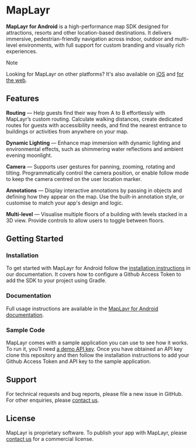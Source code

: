 # MapLayr

**MapLayr for Android** is a high-performance map SDK designed for attractions, resorts and other location-based destinations. It delivers immersive, pedestrian-friendly navigation across indoor, outdoor and multi-level environments, with full support for custom branding and visually rich experiences.

> [!NOTE]  
> Looking for MapLayr on other platforms? It's also available on [iOS](https://github.com/attractions-io/maplayr-ios) and [for the web](https://github.com/attractions-io/maplayr-web).

## Features

**Routing** — Help guests find their way from A to B effortlessly with MapLayr’s custom routing. Calculate walking distances, create dedicated routes for guests with accessibility needs, and find the nearest entrance to buildings or activities from anywhere on your map.

**Dynamic Lighting** — Enhance map immersion with dynamic lighting and environmental effects, such as shimmering water reflections and ambient evening moonlight.

**Camera** — Supports user gestures for panning, zooming, rotating and tilting. Programmatically control the camera position, or enable follow mode to keep the camera centred on the user location marker.

**Annotations** — Display interactive annotations by passing in objects and defining how they appear on the map. Use the built-in annotation style, or customise to match your app's design and logic.

**Multi-level** — Visualise multiple floors of a building with levels stacked in a 3D view. Provide controls to allow users to toggle between floors.

## Getting Started

### Installation

To get started with MapLayr for Android follow the [installation instructions](https://attractions-io.github.io/maplayr-android/usage/installation/) in our documentation. It covers how to configure a Github Access Token to add the SDK to your project using Gradle.

### Documentation

Full usage instructions are available in the [MapLayr for Android documentation](https://attractions-io.github.io/maplayr-android/).

### Sample Code

MapLayr comes with a sample application you can use to see how it works. To run it, you’ll need [a demo API key](https://share.hsforms.com/1ssbOsCdIRcW2iv4tDX6iVg2z3bi). Once you have obtained an API key clone this repository and then follow the installation instructions to add your Github Access Token and API key to the sample application.

## Support

For technical requests and bug reports, please file a new issue in GitHub. For other enquiries, please [contact us](mailto:support@attractions.io).

## License

MapLayr is proprietary software. To publish your app with MapLayr, please [contact us](mailto:sales@attractions.io) for a commercial license.
